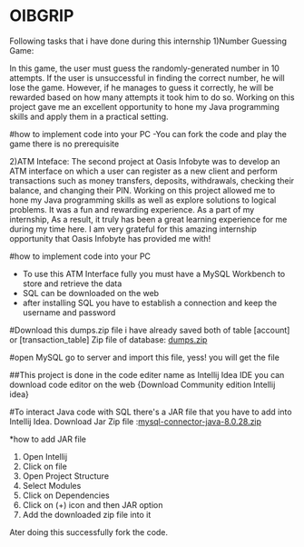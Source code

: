 # OIBGRIP

Following tasks that i have done during this internship
1)Number Guessing Game:

In this game, the user must guess the randomly-generated number in 10 attempts. If the user is unsuccessful in finding the correct number, he will lose the game. However, if he manages to guess it correctly, he will be rewarded based on how many attempts it took him to do so. Working on this project gave me an excellent opportunity to hone my Java programming skills and apply them in a practical setting.

#how to implement code into your PC
-You can fork the code and play the game there is no prerequisite

2)ATM Inteface:
The second project at Oasis Infobyte was to develop an ATM interface on which a user can register as a new client and perform transactions such as money transfers, deposits, withdrawals, checking their balance, and changing their PIN. Working on this project allowed me to hone my Java programming skills as well as explore solutions to logical problems. It was a fun and rewarding experience. As a part of my internship, As a result, it truly has been a great learning experience for me during my time here. I am very grateful for this amazing internship opportunity that Oasis Infobyte has provided me with!

#how to implement code into your PC
- To use this ATM Interface fully you must have a MySQL Workbench to store and retrieve the data
- SQL can be downloaded on the web 
- after installing SQL you have to establish a connection and keep the username and password

#Download this dumps.zip file i have already saved both of table [account] or [transaction_table] 
Zip file of database: [dumps.zip](https://github.com/mirzaAfnanBaig/OIBGRIP/files/10324276/dumps.zip)

#open MySQL go to server and import this file, yess! you will get the file
 
##This project is done in the code editer name as Intellij Idea IDE
you can download code editor on the web {Download Community edition Intellij idea}

#To interact Java code with SQL there's a JAR file that you have to add into Intellij Idea. 
Download Jar Zip file :[mysql-connector-java-8.0.28.zip](https://github.com/mirzaAfnanBaig/OIBGRIP/files/10324631/mysql-connector-java-8.0.28.zip)

*how to add JAR file
1. Open Intellij
2. Click on file 
3. Open Project Structure
4. Select Modules
5. Click on Dependencies
6. Click on (+) icon and then JAR option
7. Add the downloaded zip file into it

Ater doing this successfully fork the code.
